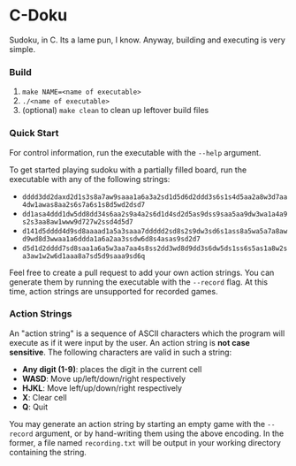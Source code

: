 # C-Doku

Sudoku, in C. Its a lame pun, I know. Anyway, building and executing is very simple.

### Build

1. `make NAME=<name of executable>`
2. `./<name of executable>`
3. (optional) `make clean` to clean up leftover build files

### Quick Start

For control information, run the executable with the `--help` argument.

To get started playing sudoku with a partially filled board, run the executable with any of the following strings:

* `dddd3dd2daxd2d1s3s8a7aw9saaa1a6a3a2sd1d5d6d2ddd3s6s1s4d5aa2a8w3d7aa4dw1awas8aa2s6s7a6s1s8d5wd2dsd7`
* `dd1asa4ddd1dw5dd8dd34s6aa2s9a4a2s6d1d4sd2d5as9dss9saa5aa9dw3wa1a4a9s2s3aa8aw1www9d727w2ssd4d5d7`
* `d141d5dddd4d9sd8aaaad1a5a3saaa7ddddd2sd8s2s9dw3sd6s1ass8a5wa5a7a8awd9wd8d3wwaa1a6ddda1a6a2aa3ssdw6d8s4asas9sd2d7`
* `d5d1d2dddd7sd8saa1a6a5w3aa7aa4s8ss2dd3wd8d9dd3s6dw5ds1ss6s5as1a8w2sa3aw1w2w6d1aaa8a7sd5d9saaa9sd6q`

Feel free to create a pull request to add your own action strings. You can generate them by running the executable with the `--record` flag. At this time, action strings are unsupported for recorded games.

### Action Strings

An "action string" is a sequence of ASCII characters which the program will execute as if it were input by the user. An action string is **not case sensitive**. The following characters are valid in such a string:

  - **Any digit (1-9)**: places the digit in the current cell
  - **WASD**: Move up/left/down/right respectively
  - **HJKL**: Move left/up/down/right respectively
  - **X**: Clear cell
  - **Q**: Quit

You may generate an action string by starting an empty game with the `--record` argument, or by hand-writing them using the above encoding. In the former, a file named `recording.txt` will be output in your working directory containing the string.
